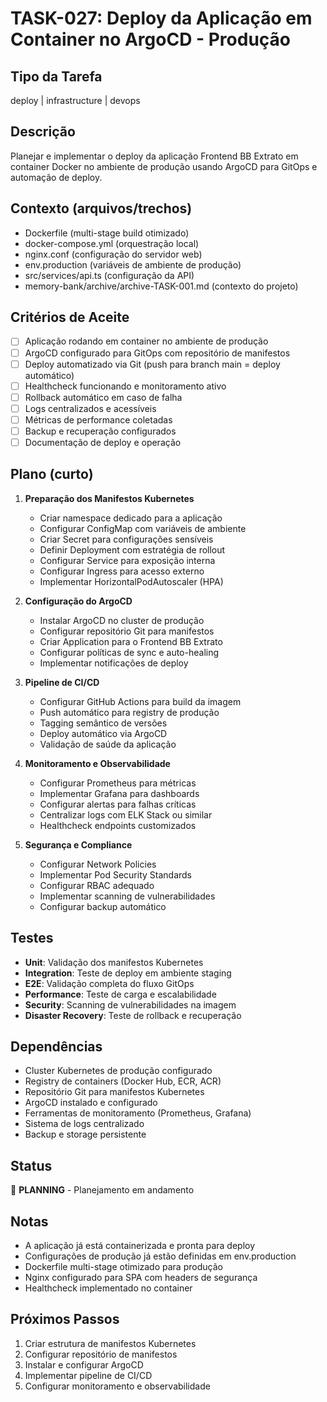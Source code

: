 # TASK-027: Deploy da Aplicação em Container no ArgoCD - Produção

## Tipo da Tarefa
deploy | infrastructure | devops

## Descrição
Planejar e implementar o deploy da aplicação Frontend BB Extrato em container Docker no ambiente de produção usando ArgoCD para GitOps e automação de deploy.

## Contexto (arquivos/trechos)
- Dockerfile (multi-stage build otimizado)
- docker-compose.yml (orquestração local)
- nginx.conf (configuração do servidor web)
- env.production (variáveis de ambiente de produção)
- src/services/api.ts (configuração da API)
- memory-bank/archive/archive-TASK-001.md (contexto do projeto)

## Critérios de Aceite
- [ ] Aplicação rodando em container no ambiente de produção
- [ ] ArgoCD configurado para GitOps com repositório de manifestos
- [ ] Deploy automatizado via Git (push para branch main = deploy automático)
- [ ] Healthcheck funcionando e monitoramento ativo
- [ ] Rollback automático em caso de falha
- [ ] Logs centralizados e acessíveis
- [ ] Métricas de performance coletadas
- [ ] Backup e recuperação configurados
- [ ] Documentação de deploy e operação

## Plano (curto)
1) **Preparação dos Manifestos Kubernetes**
   - Criar namespace dedicado para a aplicação
   - Configurar ConfigMap com variáveis de ambiente
   - Criar Secret para configurações sensíveis
   - Definir Deployment com estratégia de rollout
   - Configurar Service para exposição interna
   - Configurar Ingress para acesso externo
   - Implementar HorizontalPodAutoscaler (HPA)

2) **Configuração do ArgoCD**
   - Instalar ArgoCD no cluster de produção
   - Configurar repositório Git para manifestos
   - Criar Application para o Frontend BB Extrato
   - Configurar políticas de sync e auto-healing
   - Implementar notificações de deploy

3) **Pipeline de CI/CD**
   - Configurar GitHub Actions para build da imagem
   - Push automático para registry de produção
   - Tagging semântico de versões
   - Deploy automático via ArgoCD
   - Validação de saúde da aplicação

4) **Monitoramento e Observabilidade**
   - Configurar Prometheus para métricas
   - Implementar Grafana para dashboards
   - Configurar alertas para falhas críticas
   - Centralizar logs com ELK Stack ou similar
   - Healthcheck endpoints customizados

5) **Segurança e Compliance**
   - Configurar Network Policies
   - Implementar Pod Security Standards
   - Configurar RBAC adequado
   - Implementar scanning de vulnerabilidades
   - Configurar backup automático

## Testes
- **Unit**: Validação dos manifestos Kubernetes
- **Integration**: Teste de deploy em ambiente staging
- **E2E**: Validação completa do fluxo GitOps
- **Performance**: Teste de carga e escalabilidade
- **Security**: Scanning de vulnerabilidades na imagem
- **Disaster Recovery**: Teste de rollback e recuperação

## Dependências
- Cluster Kubernetes de produção configurado
- Registry de containers (Docker Hub, ECR, ACR)
- Repositório Git para manifestos Kubernetes
- ArgoCD instalado e configurado
- Ferramentas de monitoramento (Prometheus, Grafana)
- Sistema de logs centralizado
- Backup e storage persistente

## Status
🔄 **PLANNING** - Planejamento em andamento

## Notas
- A aplicação já está containerizada e pronta para deploy
- Configurações de produção já estão definidas em env.production
- Dockerfile multi-stage otimizado para produção
- Nginx configurado para SPA com headers de segurança
- Healthcheck implementado no container

## Próximos Passos
1. Criar estrutura de manifestos Kubernetes
2. Configurar repositório de manifestos
3. Instalar e configurar ArgoCD
4. Implementar pipeline de CI/CD
5. Configurar monitoramento e observabilidade
